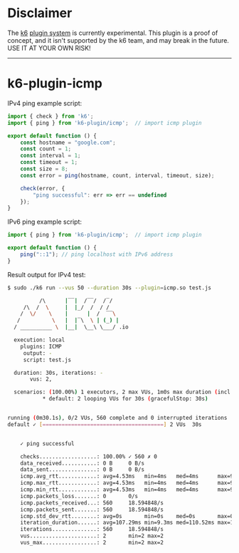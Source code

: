 # Disclaimer

The [k6](https://github.com/loadimpact/k6) [plugin system](https://github.com/loadimpact/k6/issues/1353) is currently experimental. This plugin is a proof of concept, and it isn't supported by the k6 team, and may break in the future. USE IT AT YOUR OWN RISK!

---

# k6-plugin-icmp

IPv4 ping example script:

```javascript
import { check } from 'k6';
import { ping } from 'k6-plugin/icmp';  // import icmp plugin

export default function () {
    const hostname = "google.com";
    const count = 1;
    const interval = 1;
    const timeout = 1;
    const size = 8;
    const error = ping(hostname, count, interval, timeout, size);

    check(error, {
        "ping successful": err => err == undefined
    });
}
```

IPv6 ping example script:

```javascript
import { ping } from 'k6-plugin/icmp';  // import icmp plugin

export default function () {
    ping("::1"); // ping localhost with IPv6 address
}
```

Result output for IPv4 test:

```bash
$ sudo ./k6 run --vus 50 --duration 30s --plugin=icmp.so test.js

          /\      |‾‾|  /‾‾/  /‾/
     /\  /  \     |  |_/  /  / /
    /  \/    \    |      |  /  ‾‾\  
   /          \   |  |‾\  \ | (_) |
  / __________ \  |__|  \__\ \___/ .io

  execution: local
    plugins: ICMP
     output: -
     script: test.js

  duration: 30s, iterations: -
       vus: 2,  

  scenarios: (100.00%) 1 executors, 2 max VUs, 1m0s max duration (incl. graceful stop):
           * default: 2 looping VUs for 30s (gracefulStop: 30s)


running (0m30.1s), 0/2 VUs, 560 complete and 0 interrupted iterations
default ✓ [======================================] 2 VUs  30s


    ✓ ping successful

    checks..................: 100.00% ✓ 560 ✗ 0  
    data_received...........: 0 B     0 B/s
    data_sent...............: 0 B     0 B/s
    icmp.avg_rtt............: avg=4.53ms   min=4ms   med=4ms      max=9ms      p(90)=5ms     p(95)=5ms
    icmp.max_rtt............: avg=4.53ms   min=4ms   med=4ms      max=9ms      p(90)=5ms     p(95)=5ms
    icmp.min_rtt............: avg=4.53ms   min=4ms   med=4ms      max=9ms      p(90)=5ms     p(95)=5ms
    icmp.packets_loss.......: 0       0/s
    icmp.packets_received...: 560     18.594848/s
    icmp.packets_sent.......: 560     18.594848/s
    icmp.std_dev_rtt........: avg=0s       min=0s    med=0s       max=0s       p(90)=0s      p(95)=0s
    iteration_duration......: avg=107.29ms min=9.3ms med=110.52ms max=144.55ms p(90)=115.5ms p(95)=119.26ms
    iterations..............: 560     18.594848/s
    vus.....................: 2       min=2 max=2
    vus_max.................: 2       min=2 max=2
```
